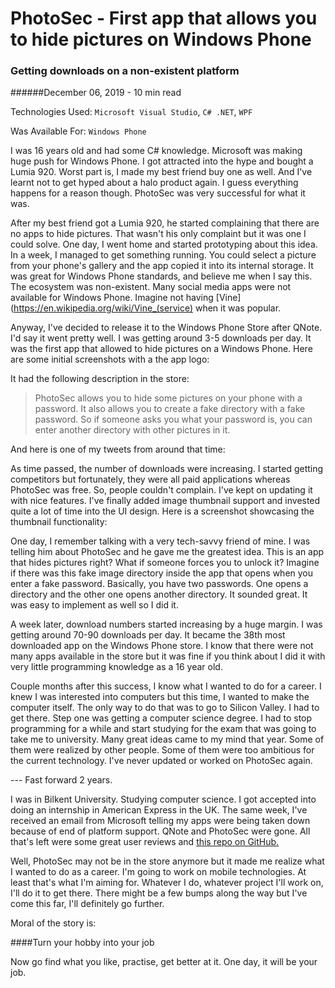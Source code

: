 <BlogMetaDecorator folder="photosec" image="appIcon.png" imageAlt="App icon for PhotoSec" description="Getting downloads on a non-existent platform" title="CK - PhotoSec" />

# PhotoSec - First app that allows you to hide pictures on Windows Phone

### Getting downloads on a non-existent platform

######December 06, 2019 - 10 min read

Technologies Used: `Microsoft Visual Studio`, `C# .NET`, `WPF`

Was Available For: `Windows Phone`
     
 I was 16 years old and had some C# knowledge. Microsoft was making huge push for Windows Phone. I got attracted into the
 hype and bought a Lumia 920. Worst part is, I made my best friend buy one as well. And I've learnt not to get hyped
 about a halo product again. I guess everything happens for a reason though. PhotoSec was very successful for what it was.
 
 After my best friend got a Lumia 920, he started complaining that there are no apps to
 hide pictures. That wasn't his only complaint but it was one I could solve. One day, I went home and
 started prototyping about this idea. In a week, I managed to get something running. You could select a picture from your
 phone's gallery and the app copied it into its internal storage. It was great for Windows Phone standards, and believe me
 when I say this. The ecosystem was non-existent. Many social media apps were not available for Windows Phone.
 Imagine not having [Vine](https://en.wikipedia.org/wiki/Vine_(service) when it was popular.
 
 Anyway, I've decided to release it to the Windows Phone Store after QNote. I'd say it went pretty well. I was getting
 around 3-5 downloads per day. It was the first app that allowed to hide pictures on a Windows Phone. Here are some initial
  screenshots with a the app logo:

 <MediaCarousel folder="photosec" images="appIcon.png,screenshot1.png,screenshot3.png"/>
 
 It had the following description in the store:
 
 >PhotoSec allows you to hide some pictures on your phone with a password. It also allows you to create a fake 
  directory with a fake password. So if someone asks you what your password is, you can enter another directory
  with other pictures in it.

And here is one of my tweets from around that time:

 <MediaCarousel folder="photosec" images="photoSecTweet.png"/>
 
As time passed, the number of downloads were increasing. I started getting competitors but fortunately, they were all paid
applications whereas PhotoSec was free. So, people couldn't complain. I've kept on updating it with nice features. I've
finally added image thumbnail support and invested quite a lot of time into the UI design. Here is a screenshot showcasing
the thumbnail functionality:

 <MediaCarousel folder="photosec" images="screenshot2.png"/>

One day, I remember talking with a very tech-savvy friend of mine. I was telling him about PhotoSec and he gave
me the greatest idea. This is an app that hides pictures right? What if someone forces you to unlock it? Imagine if there was
this fake image directory inside the app that opens when you enter a fake password. Basically, you have two passwords. One opens
a directory and the other one opens another directory. It sounded great. It was easy to implement as well so I did it.

 <MediaCarousel folder="photosec" images="screenshot4.png,screenshot5.png,screenshot6.png"/>

A week later, download numbers started increasing by a huge margin. I was getting around 70-90 downloads per day. It became
the 38th most downloaded app on the Windows Phone store. I know that there were not many apps available in the store but
it was fine if you think about I did it with very little programming knowledge as a 16 year old.

 <MediaCarousel folder="photosec" images="photoSecDownloads.png"/>

Couple months after this success, I know what I wanted to do for a career. I knew I was interested into computers but
this time, I wanted to make the computer itself. The only way to do that was to go to Silicon Valley. I had to get there.
Step one was getting a computer science degree.  I had to stop programming for a while and start studying for the exam
that was going to take me to university. Many great ideas came to my mind that year. Some of them were realized by other
people. Some of them were too ambitious for the current technology. I've never updated or worked on PhotoSec again.

 --- Fast forward 2 years.

 I was in Bilkent University. Studying computer science. I got accepted into doing an internship in American Express in the
 UK. The same week, I've received an email from Microsoft telling my apps were being taken down because of end of platform support.
 QNote and PhotoSec were gone. All that's left were some great user reviews and [this repo on GitHub.](https://github.com/celikkoseoglu/PhotoSec-WindowsPhone)

 Well, PhotoSec may not be in the store anymore but it made me realize what I wanted to do as a career. I'm going to work on
 mobile technologies. At least that's what I'm aiming for. Whatever I do, whatever project I'll work on, I'll do it to get
 there. There might be a few bumps along the way but I've come this far, I'll definitely go further.

 Moral of the story is:

 ####Turn your hobby into your job

 Now go find what you like, practise, get better at it. One day, it will be your job.
